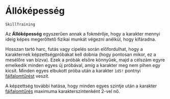 # Állóképesség

`SkillTraining`

Az **Állóképesség** egyszerűen annak a fokmérője, hogy a karakter mennyi ideig képes megerőltető fizikai munkát végezni anélkül, hogy kifáradna.

Hosszan tartó harc, futás vagy cipelés során előfordulhat, hogy a karakternek képzettségpróbákat kell dobnia (hogy pontosan mikor, ez a mesélőre van bízva). Ezek a próbák elsőre könnyűek, majd a célszám egyre emelkedik minden egyes új próbával, amíg a karakter meg nem pihen egy kicsit. Minden egyes elbukott próba után a karakter `1d5!` pontnyi [fájfalomtűrést](character:fp) veszít.

A képzettség további hatása, hogy minden egyes szintje után a karakter [fájfalomtűrés](character:fp) maximuma karakterszintenként 2-vel nő.